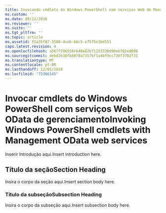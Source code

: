 ```yaml
---
title: Invocando cmdlets do Windows PowerShell com serviços Web do Management OData | Microsoft Docs
ms.custom: ''
ms.date: 09/12/2016
ms.reviewer: ''
ms.suite: ''
ms.tgt_pltfrm: ''
ms.topic: article
ms.assetid: f2a35f87-3580-4ceb-b0c5-e7575e1bd151
caps.latest.revision: 4
ms.openlocfilehash: a5677296558c648e62b71153330d90e6f02ed098
ms.sourcegitcommit: debd2b38fb8070a7357bf1a4bf9cc736f3702f31
ms.translationtype: MT
ms.contentlocale: pt-BR
ms.lasthandoff: 12/05/2019
ms.locfileid: "72366145"
---
```

# <a name="invoking-windows-powershell-cmdlets-with-management-odata-web-services"></a><span data-ttu-id="92d17-102">Invocar cmdlets do Windows PowerShell com serviços Web OData de gerenciamento</span><span class="sxs-lookup"><span data-stu-id="92d17-102">Invoking Windows PowerShell cmdlets with Management OData web services</span></span>

<span data-ttu-id="92d17-103">Inserir Introdução aqui.</span><span class="sxs-lookup"><span data-stu-id="92d17-103">Insert introduction here.</span></span>

## <a name="section-heading"></a><span data-ttu-id="92d17-104">Título da seção</span><span class="sxs-lookup"><span data-stu-id="92d17-104">Section Heading</span></span>

<span data-ttu-id="92d17-105">Insira o corpo da seção aqui.</span><span class="sxs-lookup"><span data-stu-id="92d17-105">Insert section body here.</span></span>

### <a name="subsection-heading"></a><span data-ttu-id="92d17-106">Título da subseção</span><span class="sxs-lookup"><span data-stu-id="92d17-106">Subsection Heading</span></span>

<span data-ttu-id="92d17-107">Insira o corpo da subseção aqui.</span><span class="sxs-lookup"><span data-stu-id="92d17-107">Insert subsection body here.</span></span>